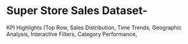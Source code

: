 # Super Store Sales Dataset-
KPI Highlights (Top Row,
Sales Distribution,
Time Trends,
Geographic Analysis,
Interactive Filters,
Category Performance,
